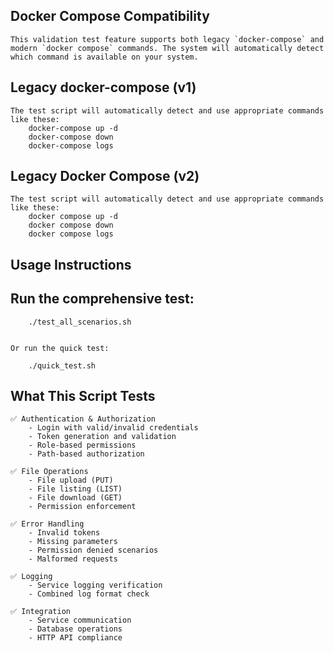 

## Docker Compose Compatibility

    This validation test feature supports both legacy `docker-compose` and modern `docker compose` commands. The system will automatically detect which command is available on your system.

## Legacy docker-compose (v1)
    The test script will automatically detect and use appropriate commands like these:
        docker-compose up -d
        docker-compose down
        docker-compose logs



## Legacy Docker Compose (v2)
    The test script will automatically detect and use appropriate commands like these:
        docker compose up -d
        docker compose down
        docker compose logs


## Usage Instructions

## Run the comprehensive test:
        ./test_all_scenarios.sh

    
    Or run the quick test:
    
        ./quick_test.sh


## What This Script Tests

    ✅ Authentication & Authorization
        - Login with valid/invalid credentials
        - Token generation and validation
        - Role-based permissions
        - Path-based authorization

    ✅ File Operations
        - File upload (PUT)
        - File listing (LIST)
        - File download (GET)
        - Permission enforcement

    ✅ Error Handling
        - Invalid tokens
        - Missing parameters
        - Permission denied scenarios
        - Malformed requests

    ✅ Logging
        - Service logging verification
        - Combined log format check

    ✅ Integration
        - Service communication
        - Database operations
        - HTTP API compliance

